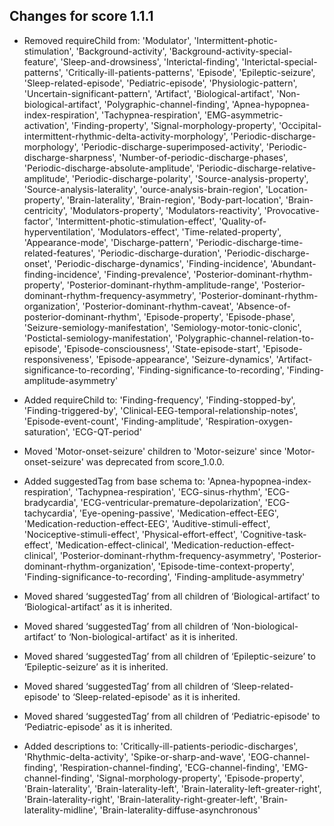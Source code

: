## Changes for score 1.1.1

* Removed requireChild from: 'Modulator', 'Intermittent-photic-stimulation', 'Background-activity', 'Background-activity-special-feature', 'Sleep-and-drowsiness', 'Interictal-finding', 'Interictal-special-patterns', 'Critically-ill-patients-patterns', 'Episode', 'Epileptic-seizure', 'Sleep-related-episode', 'Pediatric-episode', 'Physiologic-pattern', 'Uncertain-significant-pattern', 'Artifact', 'Biological-artifact', 'Non-biological-artifact', 'Polygraphic-channel-finding', 'Apnea-hypopnea-index-respiration', 'Tachypnea-respiration', 'EMG-asymmetric-activation', 'Finding-property', 'Signal-morphology-property', 'Occipital-intermittent-rhythmic-delta-activity-morphology', 'Periodic-discharge-morphology', 'Periodic-discharge-superimposed-activity', 'Periodic-discharge-sharpness', 'Number-of-periodic-discharge-phases', 'Periodic-discharge-absolute-amplitude', 'Periodic-discharge-relative-amplitude', 'Periodic-discharge-polarity', 'Source-analysis-property', 'Source-analysis-laterality', 'ource-analysis-brain-region', 'Location-property', 'Brain-laterality', 'Brain-region', 'Body-part-location', 'Brain-centricity', 'Modulators-property', 'Modulators-reactivity', 'Provocative-factor', 'Intermittent-photic-stimulation-effect', 'Quality-of-hyperventilation', 'Modulators-effect', 'Time-related-property', 'Appearance-mode', 'Discharge-pattern', 'Periodic-discharge-time-related-features', 'Periodic-discharge-duration', 'Periodic-discharge-onset', 'Periodic-discharge-dynamics', 'Finding-incidence', 'Abundant-finding-incidence', 'Finding-prevalence', 'Posterior-dominant-rhythm-property', 'Posterior-dominant-rhythm-amplitude-range', 'Posterior-dominant-rhythm-frequency-asymmetry', 'Posterior-dominant-rhythm-organization', 'Posterior-dominant-rhythm-caveat', 'Absence-of-posterior-dominant-rhythm', 'Episode-property', 'Episode-phase', 'Seizure-semiology-manifestation', 'Semiology-motor-tonic-clonic', 'Postictal-semiology-manifestation', 'Polygraphic-channel-relation-to-episode', 'Episode-consciousness', 'State-episode-start', 'Episode-responsiveness', 'Episode-appearance', 'Seizure-dynamics', 'Artifact-significance-to-recording', 'Finding-significance-to-recording', 'Finding-amplitude-asymmetry'

* Added requireChild to: 'Finding-frequency', 'Finding-stopped-by', 'Finding-triggered-by', 'Clinical-EEG-temporal-relationship-notes', 'Episode-event-count', 'Finding-amplitude', 'Respiration-oxygen-saturation', 'ECG-QT-period'

* Moved 'Motor-onset-seizure' children to 'Motor-seizure' since 'Motor-onset-seizure' was deprecated from score_1.0.0.

* Added suggestedTag from base schema to: 'Apnea-hypopnea-index-respiration', 'Tachypnea-respiration', 'ECG-sinus-rhythm', 'ECG-bradycardia', 'ECG-ventricular-premature-depolarization', 'ECG-tachycardia', 'Eye-opening-passive', 'Medication-effect-EEG', 'Medication-reduction-effect-EEG', 'Auditive-stimuli-effect', 'Nociceptive-stimuli-effect', 'Physical-effort-effect', 'Cognitive-task-effect', 'Medication-effect-clinical', 'Medication-reduction-effect-clinical', 'Posterior-dominant-rhythm-frequency-asymmetry', 'Posterior-dominant-rhythm-organization', 'Episode-time-context-property', 'Finding-significance-to-recording', 'Finding-amplitude-asymmetry'

* Moved shared ‘suggestedTag’ from all children of ‘Biological-artifact’ to ‘Biological-artifact’ as it is inherited.
* Moved shared ‘suggestedTag’ from all children of ‘Non-biological-artifact’ to ‘Non-biological-artifact' as it is inherited.
* Moved shared ‘suggestedTag’ from all children of ‘Epileptic-seizure’ to ‘Epileptic-seizure’ as it is inherited.
* Moved shared ‘suggestedTag’ from all children of ‘Sleep-related-episode' to ‘Sleep-related-episode' as it is inherited.
* Moved shared ‘suggestedTag’ from all children of ‘Pediatric-episode' to ‘Pediatric-episode' as it is inherited.

* Added descriptions to: 'Critically-ill-patients-periodic-discharges', 'Rhythmic-delta-activity', 'Spike-or-sharp-and-wave', 'EOG-channel-finding', 'Respiration-channel-finding', 'ECG-channel-finding', 'EMG-channel-finding', 'Signal-morphology-property', 'Episode-property', 'Brain-laterality', 'Brain-laterality-left', 'Brain-laterality-left-greater-right', 'Brain-laterality-right', 'Brain-laterality-right-greater-left', 'Brain-laterality-midline', 'Brain-laterality-diffuse-asynchronous'